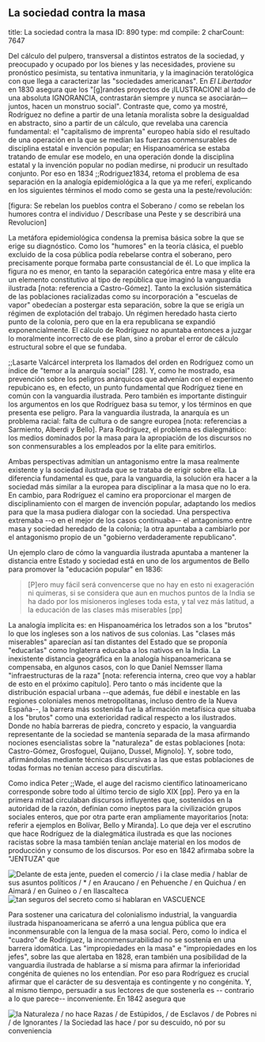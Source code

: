 ##          La sociedad contra la masa

title:          La sociedad contra la masa
ID:             890
type:           md
compile:        2
charCount:      7647


Del cálculo del pulpero, transversal a distintos estratos de la sociedad, y preocupado y ocupado por los bienes y las necesidades, proviene su pronóstico pesimista, su tentativa inmunitaria, y la imaginación teratológica con que llega a caracterizar las "sociedades americanas". En *El Libertador* en 1830 asegura que los "[g]randes proyectos de ¡ILUSTRACION! al lado de una absoluta IGNORANCIA, contrastarán siempre y nunca se asociarán— juntos, hacen un monstruo social". Contraste que, como ya mostré, Rodríguez no define a partir de una letanía moralista sobre la desigualdad en abstracto, sino a partir de un cálculo, que revelaba una carencia fundamental: el "capitalismo de imprenta" europeo había sido el resultado de una operación en la que se medían las fuerzas conmensurables de disciplina estatal  e invención popular; en Hispanoamérica se estaba tratando de emular ese modelo, en una operación donde la disciplina estatal y la invención popular no podían medirse, ni producir un resultado conjunto. Por eso en 1834 ;;Rodriguez1834, retoma el problema de esa separación en la analogía epidemiológica a la que ya me referí, explicando en los siguientes términos el modo como se gesta una la peste/revolución:
 
[figura: Se rebelan los pueblos contra el Soberano / como se rebelan los humores contra el individuo / Descríbase una Peste y se describirá una Revolucion]

La metáfora epidemiológica condensa la premisa básica sobre la que se erige su diagnóstico. Como los "humores" en la teoría clásica, el pueblo excluido de la cosa pública podía rebelarse contra el soberano, pero precisamente porque formaba parte consustancial de él. Lo que implica la figura no es menor, en tanto la separación categórica entre masa y elite era un elemento constitutivo al tipo de república que imaginó la vanguardia ilustrada [nota: referencia a Castro-Gómez]. Tanto la exclusión sistemática de las poblaciones racializadas como su incorporación a "escuelas de vapor" obedecían a postergar esta separación, sobre la que se erigía un régimen de explotación del trabajo. Un régimen heredado hasta cierto punto de la colonia, pero que en la era republicana se expandió exponencialmente. El cálculo de Rodríguez no apuntaba entonces a juzgar lo moralmente incorrecto de ese plan, sino a probar el error de cálculo estructural sobre el que se fundaba.

;;Lasarte Valcárcel interpreta los llamados del orden en Rodríguez como un índice de "temor a la anarquía social" [28]. Y, como he mostrado, esa prevención sobre los peligros anárquicos que advenían con el experimento repubicano es, en efecto, un punto fundamental que Rodríguez tiene en común con la vanguardia ilustrada. Pero también es importante distinguir los argumentos en los que Rodríguez basa su temor, y los términos en que presenta ese peligro. Para la vanguardia ilustrada, la anarquía es un problema racial: falta de cultura o de sangre europea [nota: referencias a Sarmiento, Alberdi y Bello]. Para Rodríguez, el problema es dialegmático: los medios dominados por la masa para la apropiación de los discursos no son conmensurables a los empleados por la elite para emitirlos. 

Ambas perspectivas admitían un antagonismo entre la masa realmente existente y la sociedad ilustrada que se trataba de erigir sobre ella. La diferencia fundamental es que, para la vanguardia, la solución era hacer a la sociedad más similar a la europea para disciplinar a la masa que no lo era. En cambio, para Rodríguez el camino era proporcionar el margen de disciplinamiento con el margen de invención popular, adaptando los medios para que la masa pudiera dialogar con la sociedad. Una perspectiva extremaba --o en el mejor de los casos continuaba-- el antagonismo entre masa y sociedad heredado de la colonia; la otra apuntaba a cambiarlo por el antagonismo propio de un "gobierno verdaderamente republicano". 

Un ejemplo claro de cómo la vanguardia ilustrada apuntaba a mantener la distancia entre Estado y sociedad está en uno de los argumentos de Bello para promover la "educación popular" en 1836:

>[P]ero muy fácil será convencerse que no hay en esto ni exageración ni quime­ras, si se considera que aun en muchos puntos de la India se ha dado por los misioneros ingleses toda esta, y tal vez más latitud, a la educación de las clases más miserables [pp]

La analogía implícita es: en Hispanoamérica los letrados son a los "brutos" lo que los ingleses son a los nativos de sus colonias. Las "clases más miserables" aparecían así tan distantes del Estado que se proponía "educarlas" como Inglaterra educaba a los nativos en la India. La inexistente distancia geográfica en la analogía hispanoamericana se compensaba, en algunos casos, con lo que Daniel Nemsser llama "infraestructuras de la raza" [nota: referencia interna, creo que voy a hablar de esto en el próximo capítulo]. Pero tanto o más incidente que la distribución espacial urbana --que además, fue débil e inestable en las regiones coloniales menos metropolitanas, incluso dentro de la Nueva España--, la barrera más sostenida fue la afirmación metafísica que situaba a los "brutos" como una exterioridad radical respecto a los ilustrados. Donde no había barreras de piedra, concreto  y espacio, la vanguardia representante de la sociedad se mantenía separada de la masa afirmando nociones esencialistas sobre la "naturaleza" de estas poblaciones [nota: Castro-Gómez, Grosfoguel, Quijano, Dussel, Mignolo]. Y, sobre todo, afirmándolas mediante técnicas discursivas a las que estas poblaciones de todas formas no tenían acceso para discutirlas.

Como indica Peter ;;Wade, el auge del racismo científico latinoamericano corresponde sobre todo al último tercio de siglo XIX [pp]. Pero ya  en la primera mitad circulaban  discursos influyentes que, sostenidos en la autoridad de la razón, definían como ineptos para la civilización grupos sociales enteros, que por otra parte eran ampliamente mayoritarios [nota: referir a ejemplos en Bolívar, Bello y Miranda]. Lo que deja ver el escrutino que hace Rodríguez de la dialegmática ilustrada es que las nociones racistas sobre la masa también tenían anclaje material en los modos de producción y consumo de los discursos. Por eso en 1842 afirmaba sobre la "JENTUZA" que

![Delante de esta jente, pueden el comercio / i la clase media / hablar de sus asuntos políticos / * / en Araucano / en Pehuenche / en Quichua / en Aimará / en Guineo o / en Ilascalteca](file:///home/febres/Pictures/Screenshots/Screenshot%20from%202023-06-04%2006-02-33.png)
![tan seguros del secreto como si hablaran en VASCUENCE](file:///home/febres/Pictures/Screenshots/Screenshot%20from%202023-06-04%2006-03-20.png)

Para sostener una caricatura del colonialismo industrial, la vanguardia ilustrada hispanoamericana se aferró a una lengua pública que era inconmensurable con la lengua de la masa social. Pero, como lo indica el "cuadro" de Rodríguez, la inconmensurabilidad no se sostenía en una barrera idomática. Las "impropiedades en la masa" e "impropiedades en los jefes", sobre las que alertaba en 1828, eran también una posibilidad de la vanguardia ilustrada de hablarse a sí misma para afirmar la inferioridad congénita de quienes no los entendían. Por eso para Rodríguez es crucial afirmar que el carácter de su desventaja es contingente y no congénita. Y, al mismo tiempo, persuadir a sus lectores de que sostenerla es -- contrario a lo que parece-- inconveniente. En 1842 asegura que

![la Naturaleza / no hace Razas / de Estúpidos, / de Esclavos / de Pobres ni / de Ignorantes / la Sociedad las hace / por su descuido, nó por su conveniencia](file:///home/febres/Pictures/Screenshots/Screenshot%20from%202023-06-04%2006-38-28.png)
